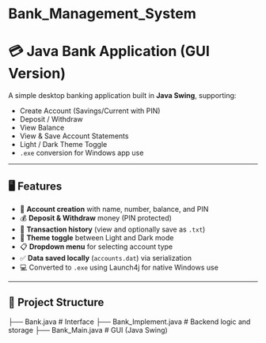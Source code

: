 # Bank_Management_System

# 💳 Java Bank Application (GUI Version)

A simple desktop banking application built in **Java Swing**, supporting:

- Create Account (Savings/Current with PIN)
- Deposit / Withdraw
- View Balance
- View & Save Account Statements
- Light / Dark Theme Toggle
- `.exe` conversion for Windows app use

---

## 🖥️ Features

- 🪪 **Account creation** with name, number, balance, and PIN
- 💰 **Deposit & Withdraw** money (PIN protected)
- 📄 **Transaction history** (view and optionally save as `.txt`)
- 🎨 **Theme toggle** between Light and Dark mode
- 📋 **Dropdown menu** for selecting account type
- ✅ **Data saved locally** (`accounts.dat`) via serialization
- 💻 Converted to `.exe` using Launch4j for native Windows use

---

## 📁 Project Structure
├── Bank.java # Interface
├── Bank_Implement.java # Backend logic and storage
├── Bank_Main.java # GUI (Java Swing)
